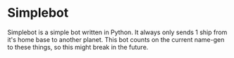 # Simplebot
Simplebot is a simple bot written in Python.
It always only sends 1 ship from it's home base to another planet.
This bot counts on the current name-gen to these things, so this might break in the future.